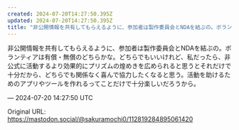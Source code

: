 ```yaml
---
created: 2024-07-20T14:27:50.395Z
updated: 2024-07-20T14:27:50.395Z
title: "非公開情報を共有してもらえるように、参加者は製作委員会とNDAを結ぶの。ボランテ[...]"
---
```


<p>非公開情報を共有してもらえるように、参加者は製作委員会とNDAを結ぶの。ボランティアは有償・無償のどちらかな。どちらでもいいけれど、私だったら、非公式に活動するより効果的にプリズムの煌めきを広められると思うとそれだけで十分だから、どちらでも関係なく喜んで協力したくなると思う。活動を助けるためのアプリやツールを作れるってことだけで十分楽しいだろうから。</p>

&mdash; 2024-07-20 14:27:50 UTC

Original URL: https://mastodon.social/@sakuramochi0/112819284895061420
